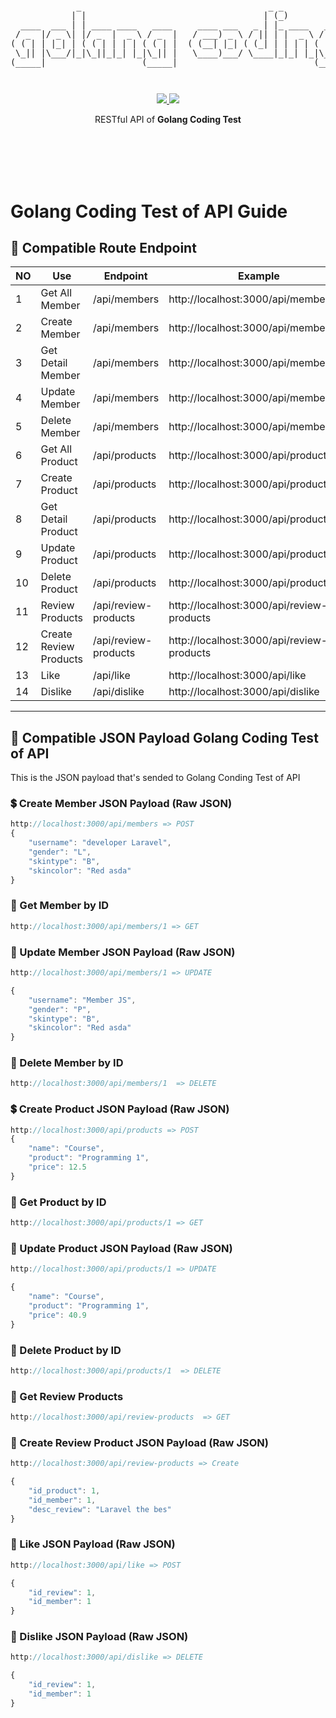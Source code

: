 <pre style="font-size: 1.4vw;">
<p align="center">
             _                                     _ _                                    
            | |                                   | (_)               _              _    
  ____  ___ | | ____ ____   ____     ____ ___   _ | |_ ____   ____   | |_  ____  ___| |_  
 / _  |/ _ \| |/ _  |  _ \ / _  |   / ___) _ \ / || | |  _ \ / _  |  |  _)/ _  )/___)  _) 
( ( | | |_| | ( ( | | | | ( ( | |  ( (__| |_| ( (_| | | | | ( ( | |  | |_( (/ /|___ | |__ 
 \_|| |\___/|_|\_||_|_| |_|\_|| |   \____)___/ \____|_|_| |_|\_|| |   \___)____|___/ \___)
(_____|                   (_____|                           (_____|                       
</p>
</pre>
<p align="center">
<a href="https://golang.org/">
    <img src="https://img.shields.io/badge/Made%20with-Go-1f425f.svg">
</a>
<a href="/LICENSE">
    <img src="https://img.shields.io/badge/License-MIT-green.svg">
</a>
</p>
<p align="center">
RESTful API of <b>Golang Coding Test</b>
</p>
<br>
<br>
<br>
<br>






# Golang Coding Test of API Guide

## 🔀 Compatible Route Endpoint
| NO  | Use                        | Endpoint                | Example                                     | Action
|-----|----------------------------|-------------------------|---------------------------------------------|------------
| 1   | Get All Member             | /api/members            | http://localhost:3000/api/members           | GET
| 2   | Create Member              | /api/members            | http://localhost:3000/api/members           | POST
| 3   | Get Detail Member          | /api/members            | http://localhost:3000/api/members/:id       | Get
| 4   | Update Member              | /api/members            | http://localhost:3000/api/members/:id       | PUT
| 5   | Delete Member              | /api/members            | http://localhost:3000/api/members/:id       | DELETE
| 6   | Get All Product            | /api/products           | http://localhost:3000/api/products          | GET
| 7   | Create Product             | /api/products           | http://localhost:3000/api/products          | POST
| 8   | Get Detail Product         | /api/products           | http://localhost:3000/api/products/:id      | Get
| 9   | Update Product             | /api/products           | http://localhost:3000/api/products/:id      | PUT
| 10  | Delete Product             | /api/products           | http://localhost:3000/api/products/:id      | DELETE
| 11  | Review Products            | /api/review-products    | http://localhost:3000/api/review-products   | GET
| 12  | Create Review Products     | /api/review-products    | http://localhost:3000/api/review-products   | POST
| 13  | Like                       | /api/like               | http://localhost:3000/api/like              | POST
| 14  | Dislike                    | /api/dislike            | http://localhost:3000/api/dislike           | DELETE

---

## 📖 Compatible JSON Payload Golang Coding Test of API
This is the JSON payload that's sended to Golang Conding Test of API

### 💲 Create Member JSON Payload (Raw JSON)
```js
http://localhost:3000/api/members => POST
{
    "username": "developer Laravel",
    "gender": "L",
    "skintype": "B",
    "skincolor": "Red asda"
}
```

### 💸 Get Member by ID
```js
http://localhost:3000/api/members/1 => GET
```
### 💸 Update Member JSON Payload (Raw JSON)

```js
http://localhost:3000/api/members/1 => UPDATE

{
    "username": "Member JS",
    "gender": "P",
    "skintype": "B",
    "skincolor": "Red asda"
}
```

### 💸 Delete Member by ID
```js
http://localhost:3000/api/members/1  => DELETE 
```

### 💲 Create Product JSON Payload (Raw JSON)
```js
http://localhost:3000/api/products => POST
{
    "name": "Course",
    "product": "Programming 1",
    "price": 12.5
}
```

### 💸 Get Product by ID
```js
http://localhost:3000/api/products/1 => GET
```
### 💸 Update Product JSON Payload (Raw JSON)

```js
http://localhost:3000/api/products/1 => UPDATE

{
    "name": "Course",
    "product": "Programming 1",
    "price": 40.9
}
```

### 💸 Delete Product by ID
```js
http://localhost:3000/api/products/1  => DELETE 
```

### 💸 Get Review Products
```js
http://localhost:3000/api/review-products  => GET 
```

### 💸 Create Review Product JSON Payload (Raw JSON)

```js
http://localhost:3000/api/review-products => Create

{
    "id_product": 1,
    "id_member": 1,
    "desc_review": "Laravel the bes"
}

```

### 💸 Like JSON Payload (Raw JSON)

```js
http://localhost:3000/api/like => POST

{
    "id_review": 1,
    "id_member": 1
}
```

### 💸 Dislike JSON Payload (Raw JSON)

```js
http://localhost:3000/api/dislike => DELETE

{
    "id_review": 1,
    "id_member": 1
}
```